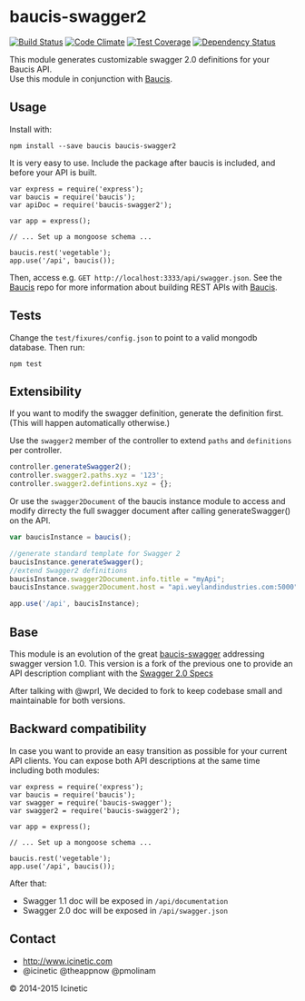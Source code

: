 baucis-swagger2
===============

[![Build Status](https://travis-ci.org/Icinetic/baucis-swagger2.svg)](https://travis-ci.org/Icinetic/baucis-swagger2)
[![Code Climate](https://codeclimate.com/github/Icinetic/baucis-swagger2/badges/gpa.svg)](https://codeclimate.com/github/Icinetic/baucis-swagger2)
[![Test Coverage](https://codeclimate.com/github/Icinetic/baucis-swagger2/badges/coverage.svg)](https://codeclimate.com/github/Icinetic/baucis-swagger2)
[![Dependency Status](https://david-dm.org/icinetic/baucis-swagger2.svg)](https://david-dm.org/icinetic/baucis-swagger2)


This module generates customizable swagger 2.0 definitions for your Baucis API.  
Use this module in conjunction with [Baucis](https://github.com/wprl/baucis).

Usage
-----

Install with:

    npm install --save baucis baucis-swagger2

It is very easy to use.  Include the package after baucis is included, and before your API is built.

    var express = require('express');
    var baucis = require('baucis');
    var apiDoc = require('baucis-swagger2');

    var app = express();

    // ... Set up a mongoose schema ...

    baucis.rest('vegetable');
    app.use('/api', baucis());

Then, access e.g. `GET http://localhost:3333/api/swagger.json`.  See the [Baucis](https://github.com/wprl/baucis) repo for more information about building REST APIs with [Baucis](https://github.com/wprl/baucis).

Tests
-----
Change the `test/fixures/config.json` to point to a valid mongodb database.
Then run:

```
npm test
```


Extensibility
-------------

If you want to modify the swagger definition, generate the definition first.  (This will happen automatically otherwise.)

Use the `swagger2` member of the controller to extend `paths` and `definitions` per controller.

```javascript
controller.generateSwagger2();
controller.swagger2.paths.xyz = '123';
controller.swagger2.defintions.xyz = {};
```

Or use the `swagger2Document` of the baucis instance module to access and modify dirrecty the full swagger document after calling generateSwagger() on the API.

```javascript
var baucisInstance = baucis();

//generate standard template for Swagger 2
baucisInstance.generateSwagger();
//extend Swagger2 definitions
baucisInstance.swagger2Document.info.title = "myApi";
baucisInstance.swagger2Document.host = "api.weylandindustries.com:5000";

app.use('/api', baucisInstance);
```

Base 
----

This module is an evolution of the great [baucis-swagger](https://github.com/wprl/baucis-swagger) addressing swagger version 1.0.
This version is a fork of the previous one to provide an API description compliant with the [Swagger 2.0 Specs](https://github.com/swagger-api/swagger-spec/blob/master/versions/2.0.md)

After talking with @wprl, We decided to fork to keep codebase small and maintainable for both versions.

Backward compatibility 
----------------------

In case you want to provide an easy transition as possible for your current API clients. You can expose both API descriptions at the same time including both modules:


    var express = require('express');
    var baucis = require('baucis');
    var swagger = require('baucis-swagger');
    var swagger2 = require('baucis-swagger2');

    var app = express();

    // ... Set up a mongoose schema ...

    baucis.rest('vegetable');
    app.use('/api', baucis());


After that:
- Swagger 1.1 doc will be exposed in `/api/documentation` 
- Swagger 2.0 doc will be exposed in `/api/swagger.json` 


Contact
-------

 * http://www.icinetic.com
 * @icinetic @theappnow @pmolinam

&copy; 2014-2015 Icinetic
